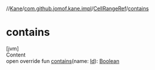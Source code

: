//[Kane](../../index.md)/[com.github.jomof.kane.impl](../index.md)/[CellRangeRef](index.md)/[contains](contains.md)



# contains  
[jvm]  
Content  
open override fun [contains](contains.md)(name: [Id](../index.md#%5Bcom.github.jomof.kane.impl%2FId%2F%2F%2FPointingToDeclaration%2F%5D%2FClasslikes%2F-1174424542)): [Boolean](https://kotlinlang.org/api/latest/jvm/stdlib/kotlin/-boolean/index.html)  



